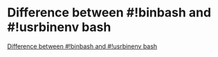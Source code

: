 # Difference between #!binbash and #!usrbinenv bash
[Difference between #!binbash and #!usrbinenv bash](https://aiwithcloud.com/2022/09/15/difference_between_binbash_and_usrbinenv_bash/)
